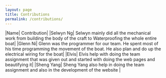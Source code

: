 ```yaml
---
layout: page
title: Contributions
permalink: /contributions/
---
```


|Name| Contribution|
|Selwyn Ng| Selwyn mainly did all the mechanical work from building the body of the craft to Waterproofing the whole entire boat|
|Glenn Ni| Glenn was the programmer for our team. He spent most of his time programming the movement of the boat. He also plan and do up the electrical wiring for the boat|
|Elvis| Elvis help with doing the team assignment that was given out and started with doing the web pages and beautifying it|
|Sheng Yang| Sheng Yang also help in doing the team assignment and also in the development of the website |
